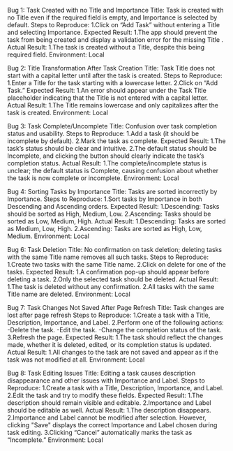 Bug 1: Task Created with no Title and Importance
Title: Task is created with no Title even if the required field is empty, and Importance is selected by default.
Steps to Reproduce:
	1.Click on “Add Task” without entering a Title and selecting Importance.
Expected Result: 
	1.The app should prevent the task from being created and display a validation error for the missing Title .
Actual Result: 
	1.The task is created without a Title, despite this being required field.
Environment: Local

Bug 2: Title Transformation After Task Creation
Title: Task Title does not start with a capital letter until after the task is created.
Steps to Reproduce:
	1.Enter a Title for the task starting with a lowercase letter.
	2.Click on “Add Task.”
Expected Result: 
	1.An error should appear under the Task Title placeholder indicating that the Title is not entered with a capital letter.
Actual Result: 
	1.The Title remains lowercase and only capitalizes after the task is created.
Environment: Local

Bug 3: Task Complete/Uncomplete 
Title: Confusion over task completion status and usability.
Steps to Reproduce:
	1.Add a task (it should be incomplete by default).
	2.Mark the task as complete.
Expected Result:
	1.The task’s status should be clear and intuitive.
	2.The default status should be Incomplete, and clicking the button should clearly indicate the task’s completion status.
Actual Result:
	1.The complete/incomplete status is unclear; the default status is Complete, causing confusion about whether the task is now complete or incomplete.
Environment: Local

Bug 4: Sorting Tasks by Importance
Title: Tasks are sorted incorrectly by Importance.
Steps to Reproduce:
	1.Sort tasks by Importance in both Descending and Ascending orders.
Expected Result:
	1.Descending: Tasks should be sorted as High, Medium, Low.
	2.Ascending: Tasks should be sorted as Low, Medium, High.
Actual Result:
	1.Descending: Tasks are sorted as Medium, Low, High.
	2.Ascending: Tasks are sorted as High, Low, Medium.
Environment: Local

Bug 6: Task Deletion
Title: No confirmation on task deletion; deleting tasks with the same Title name removes all such tasks.
Steps to Reproduce:
	1.Create two tasks with the same Title name.
	2.Click on delete for one of the tasks.
Expected Result:
	1.A confirmation pop-up should appear before deleting a task.
	2.Only the selected task should be deleted.
Actual Result:
	1.The task is deleted without any confirmation.
	2.All tasks with the same Title name are deleted.
Environment: Local

Bug 7: Task Changes Not Saved After Page Refresh
Title: Task changes are lost after page refresh
Steps to Reproduce:
	1.Create a task with a Title, Description, Importance, and Label.
	2.Perform one of the following actions:
		-Delete the task.
		-Edit the task.
		-Change the completion status of the task.
	3.Refresh the page.
Expected Result:
	1.The task should reflect the changes made, whether it is deleted, edited, or its completion status is updated.
Actual Result:
	1.All changes to the task are not saved and appear as if the task was not modified at all.
Environment: Local

Bug 8: Task Editing Issues
Title: Editing a task causes description disappearance and other issues with Importance and Label.
Steps to Reproduce:
	1.Create a task with a Title, Description, Importance, and Label.
	2.Edit the task and try to modify these fields.
Expected Result:
	1.The description should remain visible and editable.
	2.Importance and Label should be editable as well.
Actual Result:
	1.The description disappears.
	2.Importance and Label cannot be modified after selection. However, clicking "Save" displays the correct Importance and Label chosen during task editing.
	3.Clicking “Cancel” automatically marks the task as “Incomplete.”
Environment: Local
